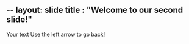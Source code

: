 --
layout: slide
title : "Welcome to our second slide!"
---
Your text
Use the left arrow to go back!

